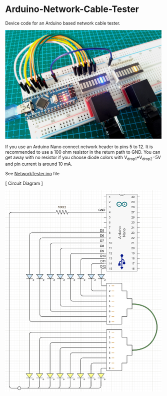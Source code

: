 # Arduino-Network-Cable-Tester
Device code for an Arduino based network cable tester.

<img src="img/ET4_VIEW.jpg" width="500">

If you use an Arduino Nano connect network header to pins 5 to 12.
It is recommended to use a 100 ohm resistor in the return path to GND.
You can get away with no resistor if you choose diode colors with V<sub>drop1</sub>+V<sub>drop2</sub>=5V and pin current is around 10 mA.

See [NetworkTester.ino](NetworkTester.ino) file

[ Circuit Diagram ]

<img src="img/Circuito_NetworkTester.png" width="500">
